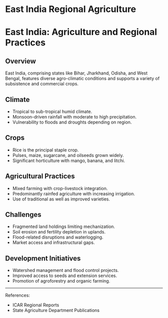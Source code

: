 # East India Regional Agriculture

# East India: Agriculture and Regional Practices

## Overview

East India, comprising states like Bihar, Jharkhand, Odisha, and West Bengal, features diverse agro-climatic conditions and supports a variety of subsistence and commercial crops.

## Climate

- Tropical to sub-tropical humid climate.
- Monsoon-driven rainfall with moderate to high precipitation.
- Vulnerability to floods and droughts depending on region.

## Crops

- Rice is the principal staple crop.
- Pulses, maize, sugarcane, and oilseeds grown widely.
- Significant horticulture with mango, banana, and litchi.

## Agricultural Practices

- Mixed farming with crop-livestock integration.
- Predominantly rainfed agriculture with increasing irrigation.
- Use of traditional as well as improved varieties.

## Challenges

- Fragmented land holdings limiting mechanization.
- Soil erosion and fertility depletion in uplands.
- Flood-related disruptions and waterlogging.
- Market access and infrastructural gaps.

## Development Initiatives

- Watershed management and flood control projects.
- Improved access to seeds and extension services.
- Promotion of agroforestry and organic farming.

---

References:  
- ICAR Regional Reports  
- State Agriculture Department Publications  

